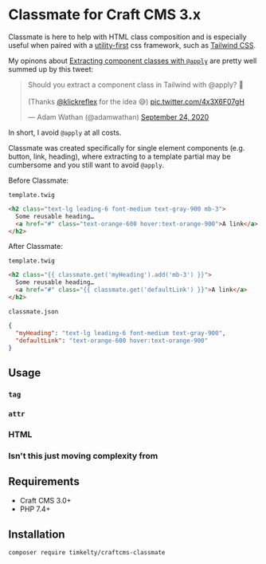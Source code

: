 # Classmate for Craft CMS 3.x

Classmate is here to help with HTML class composition and is especially useful when paired with a [utility-first](https://tailwindcss.com/docs/utility-first) css framework, such as [Tailwind CSS](http://tailwindcss.com/).

My opinons about [Extracting component classes with `@apply`](https://tailwindcss.com/docs/extracting-components#extracting-component-classes-with-apply) are pretty well summed up by this tweet:

<div>
  <blockquote class="twitter-tweet"><p lang="en" dir="ltr">Should you extract a component class in Tailwind with @​apply? 🤔<br><br>(Thanks <a href="https://twitter.com/klickreflex?ref_src=twsrc%5Etfw">@klickreflex</a> for the idea 😅) <a href="https://t.co/4x3X6F07gH">pic.twitter.com/4x3X6F07gH</a></p>&mdash; Adam Wathan (@adamwathan) <a href="https://twitter.com/adamwathan/status/1308944904786268161?ref_src=twsrc%5Etfw">September 24, 2020</a></blockquote>
  <script async src="https://platform.twitter.com/widgets.js" charset="utf-8"></script>
</div>

In short, I avoid `@apply` at all costs.

Classmate was created specifically for single element components (e.g. button, link, heading), where extracting to a template partial may be cumbersome and you still want to avoid `@apply`.

Before Classmate:

`template.twig`

```html
<h2 class="text-lg leading-6 font-medium text-gray-900 mb-3">
  Some reusable heading…
  <a href="#" class="text-orange-600 hover:text-orange-900">A link</a>
</h2>
```

After Classmate:

`template.twig`

```html
<h2 class="{{ classmate.get('myHeading').add('mb-3') }}">
  Some reusable heading…
  <a href="#" class="{{ classmate.get('defaultLink') }}">A link</a>
</h2>
```

`classmate.json`

```json
{
  "myHeading": "text-lg leading-6 font-medium text-gray-900",
  "defaultLink": "text-orange-600 hover:text-orange-900"
}
```

## Usage

### `tag`

### `attr`

### HTML

### Isn't this just moving complexity from

## Requirements

- Craft CMS 3.0+
- PHP 7.4+

## Installation

```bash
composer require timkelty/craftcms-classmate
```
